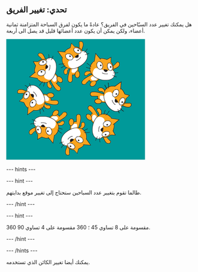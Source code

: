 ## تحدي: تغيير الفريق

هل يمكنك تغيير عدد السبّاحين في الفريق؟ عادةً ما يكون لفرق السباحة المتزامنة ثمانية أعضاء، ولكن يمكن أن يكون عدد أعضائها قليل قد يصل الى أربعة.

![8 سباحين قطط في الفريق](images/swim-eight.png)

--- hints ---

--- hint ---

طالما تقوم بتغيير عدد السباحين ستحتاج إلى تغيير موقع بدايتهم.

--- /hint ---

--- hint ---

360 مقسومة على 8 تساوي 45 ؛ 360 مقسومة على 4 تساوي 90.

--- /hint ---

--- /hints ---

يمكنك أيضا تغيير الكائن الذي تستخدمه. 
